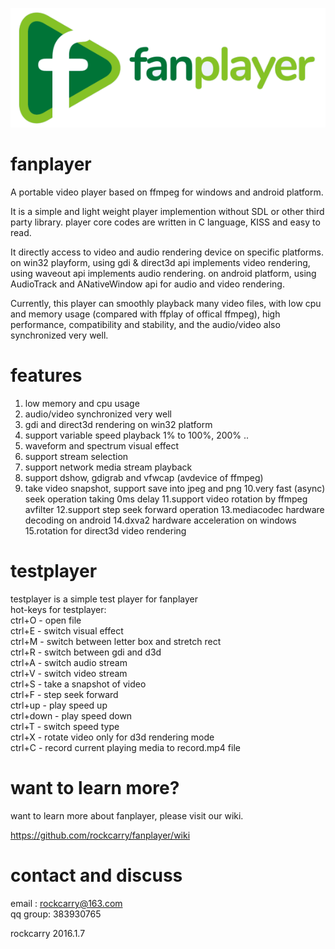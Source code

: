 ![fanplayer](logo/fanplayer.png)

fanplayer
=========

A portable video player based on ffmpeg for windows and android platform.

It is a simple and light weight player implemention without SDL or other third party library. player core codes are written in C language, KISS and easy to read.

It directly access to video and audio rendering device on specific platforms. on win32 playform, using gdi & direct3d api implements video rendering, using waveout api implements audio rendering. on android platform, using AudioTrack and ANativeWindow api for audio and video rendering.

Currently, this player can smoothly playback many video files, with low cpu and memory usage (compared with ffplay of offical ffmpeg), high performance, compatibility and stability, and the audio/video also synchronized very well.


features
========
1. low memory and cpu usage
2. audio/video synchronized very well
3. gdi and direct3d rendering on win32 platform
4. support variable speed playback 1% to 100%, 200% ..
5. waveform and spectrum visual effect
6. support stream selection
7. support network media stream playback
8. support dshow, gdigrab and vfwcap (avdevice of ffmpeg)
9. take video snapshot, support save into jpeg and png
10.very fast (async) seek operation taking 0ms delay
11.support video rotation by ffmpeg avfilter
12.support step seek forward operation
13.mediacodec hardware decoding on android
14.dxva2 hardware acceleration on windows
15.rotation for direct3d video rendering


testplayer
==========
testplayer is a simple test player for fanplayer  
hot-keys for testplayer:  
ctrl+O    - open file  
ctrl+E    - switch visual effect  
ctrl+M    - switch between letter box and stretch rect  
ctrl+R    - switch between gdi and d3d  
ctrl+A    - switch audio stream  
ctrl+V    - switch video stream  
ctrl+S    - take a snapshot of video  
ctrl+F    - step seek forward  
ctrl+up   - play speed up  
ctrl+down - play speed down  
ctrl+T    - switch speed type  
ctrl+X    - rotate video only for d3d rendering mode  
ctrl+C    - record current playing media to record.mp4 file  


want to learn more?
==================
want to learn more about fanplayer, please visit our wiki.

https://github.com/rockcarry/fanplayer/wiki


contact and discuss
===================
email   : rockcarry@163.com  
qq group: 383930765  



rockcarry
2016.1.7

